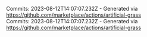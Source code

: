 Commits: 2023-08-12T14:07:07.232Z - Generated via https://github.com/marketplace/actions/artificial-grass
<br>
Commits: 2023-08-12T14:07:07.232Z - Generated via https://github.com/marketplace/actions/artificial-grass
<br>
